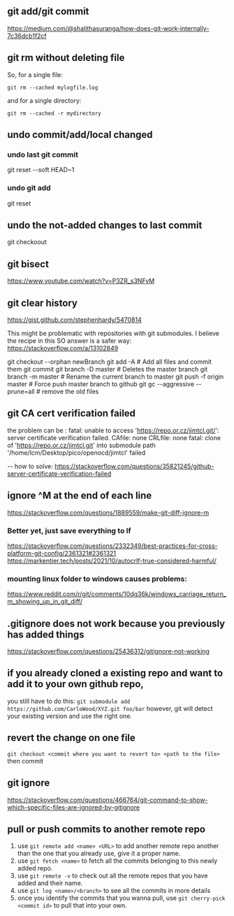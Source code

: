 ## git add/git commit
https://medium.com/@shalithasuranga/how-does-git-work-internally-7c36dcb1f2cf
## git rm without deleting file

So, for a single file:
```
git rm --cached mylogfile.log
```
and for a single directory:
```
git rm --cached -r mydirectory
```

## undo commit/add/local changed

### undo last git commit
git reset --soft HEAD~1
### undo git add
git reset <file wrongfully added and not committed>
## undo the not-added changes to last commit
git checkoout <file wrongfull edited and not added>

## git bisect
https://www.youtube.com/watch?v=P3ZR_s3NFvM

## git clear history
https://gist.github.com/stephenhardy/5470814

This might be problematic with repositories with git submodules.
I believe the recipe in this SO answer is a safer way: https://stackoverflow.com/a/13102849

git checkout --orphan newBranch
git add -A  # Add all files and commit them
git commit
git branch -D master  # Deletes the master branch
git branch -m master  # Rename the current branch to master
git push -f origin master  # Force push master branch to github
git gc --aggressive --prune=all     # remove the old files

## git CA cert verification failed
the problem can be :
fatal: unable to access 'https://repo.or.cz/jimtcl.git/': server certificate verification failed. CAfile: none CRLfile: none
fatal: clone of 'https://repo.or.cz/jimtcl.git' into submodule path '/home/lcm/Desktop/pico/openocd/jimtcl' failed

-- how to solve:
https://stackoverflow.com/questions/35821245/github-server-certificate-verification-failed

## ignore ^M at the end of each line
https://stackoverflow.com/questions/1889559/make-git-diff-ignore-m
### Better yet, just save everything to lf
https://stackoverflow.com/questions/2332349/best-practices-for-cross-platform-git-config/2361321#2361321
https://markentier.tech/posts/2021/10/autocrlf-true-considered-harmful/

### mounting linux folder to windows causes problems:
https://www.reddit.com/r/git/comments/10dg36k/windows_carriage_return_m_showing_up_in_git_diff/

## .gitignore does not work because you previously has added things
https://stackoverflow.com/questions/25436312/gitignore-not-working

## if you already cloned a existing repo and want to add it to your own github repo, 
you still have to do this:
`
git submodule add https://github.com/CarloWood/XYZ.git foo/bar
`
however, git will detect your existing version and use the right one. 

## revert the change on one file
`git checkout <commit where you want to revert to> <path to the file>`
then commit

## git ignore
https://stackoverflow.com/questions/466764/git-command-to-show-which-specific-files-are-ignored-by-gitignore


## pull or push commits to another remote repo
1. use `git remote add <name> <URL>` to add another remote repo another than the one that you already use, give it a proper name.
2. use `git fetch <name>` to fetch all the commits belonging to this newly added repo.
3. use `git remote -v` to check out all the remote repos that you have added and their name.
4. use `git log <name>/<branch>` to see all the commits in more details
5. once you identify the commits that you wanna pull, use `git cherry-pick <commit id>` to pull that into your own. 